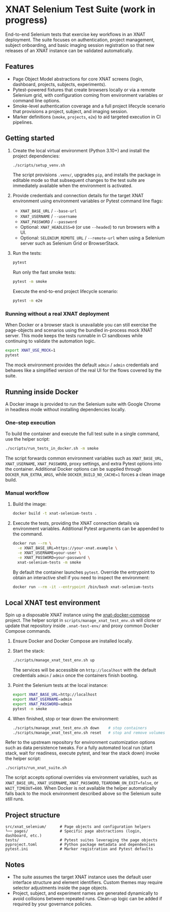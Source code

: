 # XNAT Selenium Test Suite (work in progress)

End-to-end Selenium tests that exercise key workflows in an XNAT deployment. The
suite focuses on authentication, project management, subject onboarding, and
basic imaging session registration so that new releases of an XNAT instance can
be validated automatically.

## Features

- Page Object Model abstractions for core XNAT screens (login, dashboard,
  projects, subjects, experiments).
- Pytest-powered fixtures that create browsers locally or via a remote Selenium
  grid, with configuration coming from environment variables or command line
  options.
- Smoke-level authentication coverage and a full project lifecycle scenario that
  provisions a project, subject, and imaging session.
- Marker definitions (`smoke`, `projects`, `e2e`) to aid targeted execution in
  CI pipelines.

## Getting started

1. Create the local virtual environment (Python 3.10+) and install the
   project dependencies:

   ```bash
   ./scripts/setup_venv.sh
   ```

   The script provisions `.venv/`, upgrades `pip`, and installs the package in
   editable mode so that subsequent changes to the test suite are immediately
   available when the environment is activated.

2. Provide credentials and connection details for the target XNAT environment
   using environment variables or Pytest command line flags:

   - `XNAT_BASE_URL` / `--base-url`
   - `XNAT_USERNAME` / `--username`
   - `XNAT_PASSWORD` / `--password`
   - Optional: `XNAT_HEADLESS=0` (or use `--headed`) to run browsers with a UI.
   - Optional: `SELENIUM_REMOTE_URL` / `--remote-url` when using a Selenium
     server such as Selenium Grid or BrowserStack.

3. Run the tests:

   ```bash
   pytest
   ```

   Run only the fast smoke tests:

   ```bash
   pytest -m smoke
   ```

   Execute the end-to-end project lifecycle scenario:

   ```bash
   pytest -m e2e
   ```

### Running without a real XNAT deployment

When Docker or a browser stack is unavailable you can still exercise the
page-objects and scenarios using the bundled in-process mock XNAT server. This
mode keeps the tests runnable in CI sandboxes while continuing to validate the
automation logic.

```bash
export XNAT_USE_MOCK=1
pytest
```

The mock environment provides the default `admin` / `admin` credentials and
behaves like a simplified version of the real UI for the flows covered by the
suite.

## Running inside Docker

A Docker image is provided to run the Selenium suite with Google Chrome in
headless mode without installing dependencies locally.

### One-step execution

To build the container and execute the full test suite in a single command,
use the helper script:

```bash
./scripts/run_tests_in_docker.sh -m smoke
```

The script forwards common environment variables such as `XNAT_BASE_URL`,
`XNAT_USERNAME`, `XNAT_PASSWORD`, proxy settings, and extra Pytest options into
the container. Additional Docker options can be supplied through
`DOCKER_RUN_EXTRA_ARGS`, while `DOCKER_BUILD_NO_CACHE=1` forces a clean image
build.

### Manual workflow

1. Build the image:

   ```bash
   docker build -t xnat-selenium-tests .
   ```

2. Execute the tests, providing the XNAT connection details via environment
   variables. Additional Pytest arguments can be appended to the command.

   ```bash
   docker run --rm \
     -e XNAT_BASE_URL=https://your-xnat.example \
     -e XNAT_USERNAME=your-user \
     -e XNAT_PASSWORD=your-password \
     xnat-selenium-tests -m smoke
   ```

   By default the container launches `pytest`. Override the entrypoint to obtain
   an interactive shell if you need to inspect the environment:

   ```bash
   docker run --rm -it --entrypoint /bin/bash xnat-selenium-tests
   ```

## Local XNAT test environment

Spin up a disposable XNAT instance using the
[xnat-docker-compose](https://github.com/NrgXnat/xnat-docker-compose) project.
The helper script in `scripts/manage_xnat_test_env.sh` will clone or update that
repository inside `.xnat-test-env/` and proxy common Docker Compose commands.

1. Ensure Docker and Docker Compose are installed locally.
2. Start the stack:

   ```bash
   ./scripts/manage_xnat_test_env.sh up
   ```

   The services will be accessible on `http://localhost` with the default
   credentials `admin` / `admin` once the containers finish booting.
3. Point the Selenium tests at the local instance:

   ```bash
   export XNAT_BASE_URL=http://localhost
   export XNAT_USERNAME=admin
   export XNAT_PASSWORD=admin
   pytest -m smoke
   ```

4. When finished, stop or tear down the environment:

   ```bash
   ./scripts/manage_xnat_test_env.sh down    # stop containers
   ./scripts/manage_xnat_test_env.sh reset   # stop and remove volumes
   ```

Refer to the upstream repository for environment customization options such as
data persistence tweaks. For a fully automated local run (start stack, wait for
readiness, execute pytest, and tear the stack down) invoke the helper script:

```
./scripts/run_xnat_suite.sh
```

The script accepts optional overrides via environment variables, such as
`XNAT_BASE_URL`, `XNAT_USERNAME`, `XNAT_PASSWORD`, `TEARDOWN_ON_EXIT=false`, or
`WAIT_TIMEOUT=600`. When Docker is not available the helper automatically falls
back to the mock environment described above so the Selenium suite still runs.

## Project structure

```
src/xnat_selenium/      # Page objects and configuration helpers
└── pages/              # Specific page abstractions (login, dashboard, etc.)
tests/                  # Pytest suites leveraging the page objects
pyproject.toml          # Python package metadata and dependencies
pytest.ini              # Marker registration and Pytest defaults
```

## Notes

- The suite assumes the target XNAT instance uses the default user interface
  structure and element identifiers. Custom themes may require selector
  adjustments inside the page objects.
- Project, subject, and experiment names are generated dynamically to avoid
  collisions between repeated runs. Clean-up logic can be added if required by
  your governance policies.
